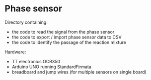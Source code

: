 # Phase sensor
Directory containing:
- the code to read the signal from the phase sensor
- the code to export / import phase sensor data to CSV
- the code to identify the passage of the reaction mixture

Hardware:
- TT electronics OCB350
- Arduino UNO running StandardFirmata
- breadboard and jump wires (for multiple sensors on single board)
